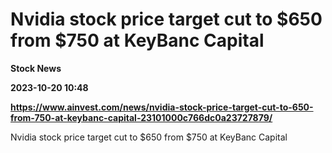 # Nvidia stock price target cut to $650 from $750 at KeyBanc Capital
**Stock News**

**2023-10-20 10:48**

**https://www.ainvest.com/news/nvidia-stock-price-target-cut-to-650-from-750-at-keybanc-capital-23101000c766dc0a23727879/**

Nvidia stock price target cut to $650 from $750 at KeyBanc Capital